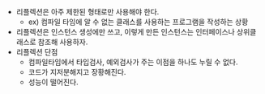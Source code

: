- 리플렉션은 아주 제한된 형태로만 사용해야 한다.
  - ex) 컴파일 타임에 알 수 없는 클래스를 사용하는 프로그램을 작성하는 상황
- 리플렉션은 인스턴스 생성에만 쓰고, 이렇게 만든 인스턴스는 인터페이스나 상위클래스로 참조해 사용하자.
- 리플렉션 단점
  - 컴파일타임에서 타입검사, 예외검사가 주는 이점을 하나도 누릴 수 없다.
  - 코드가 지저분해지고 장황해진다.
  - 성능이 떨어진다.
